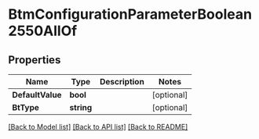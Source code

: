 # BtmConfigurationParameterBoolean2550AllOf

## Properties

Name | Type | Description | Notes
------------ | ------------- | ------------- | -------------
**DefaultValue** | **bool** |  | [optional] 
**BtType** | **string** |  | [optional] 

[[Back to Model list]](../README.md#documentation-for-models) [[Back to API list]](../README.md#documentation-for-api-endpoints) [[Back to README]](../README.md)


